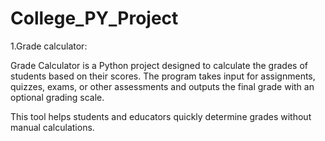 # College_PY_Project
1.Grade calculator:

Grade Calculator is a Python project designed to calculate the grades of students based on their scores. The program takes input for assignments, quizzes, exams, or other assessments and outputs the final grade with an optional grading scale.

This tool helps students and educators quickly determine grades without manual calculations.
